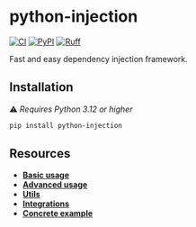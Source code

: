 # python-injection

[![CI](https://github.com/100nm/python-injection/actions/workflows/ci.yml/badge.svg)](https://github.com/100nm/python-injection)
[![PyPI](https://img.shields.io/pypi/v/python-injection.svg?color=blue)](https://pypi.org/project/python-injection/)
[![Ruff](https://img.shields.io/endpoint?url=https://raw.githubusercontent.com/astral-sh/ruff/main/assets/badge/v2.json)](https://github.com/astral-sh/ruff)

Fast and easy dependency injection framework.

## Installation

⚠️ _Requires Python 3.12 or higher_

```bash
pip install python-injection
```

## Resources

* [**Basic usage**](documentation/basic-usage.md)
* [**Advanced usage**](documentation/advanced-usage.md)
* [**Utils**](documentation/utils.md)
* [**Integrations**](documentation/integrations.md)
* [**Concrete example**](documentation/example)
